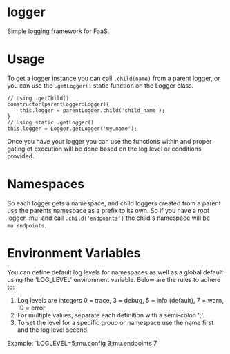 # logger

Simple logging framework for FaaS.

# Usage

To get a logger instance you can call `.child(name)` from a parent logger, or you can use the `.getLogger()` static function on the Logger class.

```
// Using .getChild()
constructor(parentLogger:Logger){
    this.logger = parentLogger.child('child_name');
}
// Using static .getLogger()
this.logger = Logger.getLogger('my.name');
```

Once you have your logger you can use the functions within and proper gating of execution will be done based on the log level or conditions provided.

# Namespaces

So each logger gets a namespace, and child loggers created from a parent use the parents namespace as a prefix to its own. So if you have a root logger 'mu' and call `.child('endpoints')` the child's namespace will be `mu.endpoints`.

# Environment Variables

You can define default log levels for namespaces as well as a global default using the 'LOG_LEVEL' environment variable. Below are the rules to adhere to:

1. Log levels are integers 0 = trace, 3 = debug, 5 = info (default), 7 = warn, 10 = error
1. For multiple values, separate each definition with a semi-colon ';'.
1. To set the level for a specific group or namespace use the name first and the log level second.

Example: `LOGLEVEL=5;mu.config 3;mu.endpoints 7
